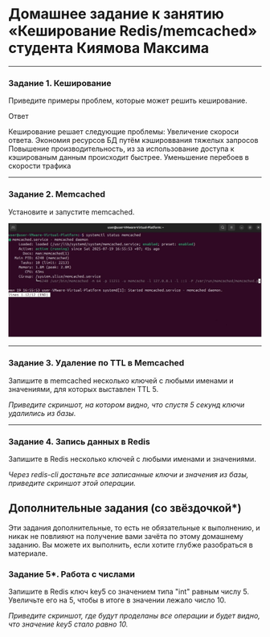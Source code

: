# Домашнее задание к занятию «Кеширование Redis/memcached» студента Киямова Максима


---

### Задание 1. Кеширование 

Приведите примеры проблем, которые может решить кеширование. 

Ответ

Кеширование решает следующие проблемы:
Увеличение скороси ответа.
Экономия ресурсов БД путём кэшироввания тяжелых запросов
Повышение производительность, из за использование доступа к кэшированым данным происходит быстрее.
Уменьшение перебоев в скорости трафика

---

### Задание 2. Memcached

Установите и запустите memcached.

![Название скриншота 1](https://github.com/Fizic666/SDB_11_02/blob/main/11-2-1..jpg)

---

### Задание 3. Удаление по TTL в Memcached

Запишите в memcached несколько ключей с любыми именами и значениями, для которых выставлен TTL 5. 

*Приведите скриншот, на котором видно, что спустя 5 секунд ключи удалились из базы.*

---

### Задание 4. Запись данных в Redis

Запишите в Redis несколько ключей с любыми именами и значениями. 

*Через redis-cli достаньте все записанные ключи и значения из базы, приведите скриншот этой операции.*


## Дополнительные задания (со звёздочкой*)
Эти задания дополнительные, то есть не обязательные к выполнению, и никак не повлияют на получение вами зачёта по этому домашнему заданию. Вы можете их выполнить, если хотите глубже разобраться в материале.

### Задание 5*. Работа с числами 

Запишите в Redis ключ key5 со значением типа "int" равным числу 5. Увеличьте его на 5, чтобы в итоге в значении лежало число 10.  

*Приведите скриншот, где будут проделаны все операции и будет видно, что значение key5 стало равно 10.*
